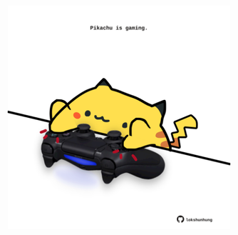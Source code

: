 <!-- built at 26/05/2022, 10:01:05 UTC -->
<p align="center">
  <img width="500" height="500" src="./ReadmeImage.svg">
</p>
